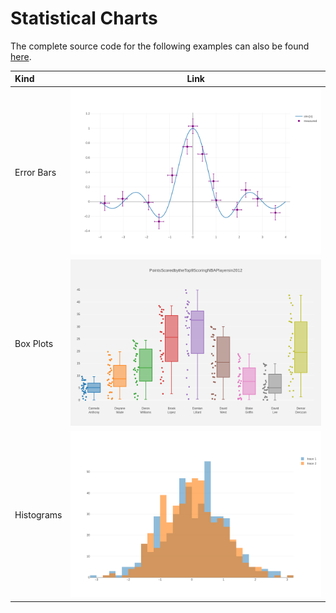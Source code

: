 # Statistical Charts

The complete source code for the following examples can also be found [here](https://github.com/igiagkiozis/plotly/blob/master/plotly/examples/statistical_charts.rs).

Kind | Link
:---|:----:
Error Bars |[![Scatter Plots](./img/error_bars.png)](./statistical_charts/error_bars.md)
Box Plots | [![Line Charts](./img/box_plot.png)](./statistical_charts/box_plots.md)
Histograms | [![Scatter Plots](./img/overlaid_histogram.png)](./statistical_charts/histograms.md)
